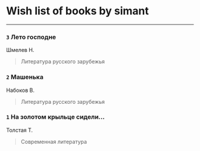 # Wish list of books by simant
---

### `3` Лето господне
Шмелев Н.
> Литература русского зарубежья

### `2` Машенька
Набоков В.
> Литература русского зарубежья

### `1` На золотом крыльце сидели...
Толстая Т.
> Современная литература

